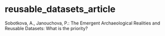 # reusable_datasets_article
Sobotkova, A., Janouchova, P.: The Emergent Archaeological Realities and Reusable Datasets: What is the priority?
